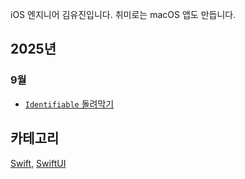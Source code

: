 iOS 엔지니어 김유진입니다. 취미로는 macOS 앱도 만듭니다.

## 2025년
### 9월
- [`Identifiable` 돌려막기](2025/09/sheet-adhoc-identifiable)

## 카테고리
[Swift](swift), [SwiftUI](swift-ui)